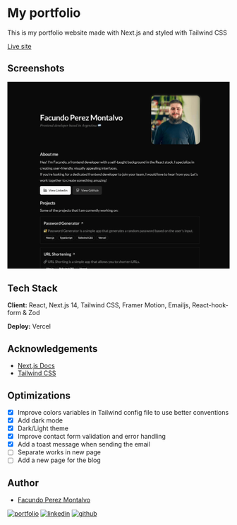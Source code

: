 # My portfolio

This is my portfolio website made with Next.js and styled with Tailwind CSS

[Live site](http://facuperezm.vercel.app)

## Screenshots

![App Screenshot](./public/screenshot.png)

## Tech Stack

**Client:** React, Next.js 14, Tailwind CSS, Framer Motion, Emailjs, React-hook-form & Zod

**Deploy:** Vercel

## Acknowledgements

- [Next.js Docs](https://nextjs.org/docs/getting-started)
- [Tailwind CSS](https://tailwindcss.com/)

## Optimizations

- [x] Improve colors variables in Tailwind config file to use better conventions
- [x] Add dark mode
- [x] Dark/Light theme
- [x] Improve contact form validation and error handling
- [x] Add a toast message when sending the email
- [ ] Separate works in new page
- [ ] Add a new page for the blog

## Author

- [Facundo Perez Montalvo](https://facuperezm.vercel.app)

[![portfolio](https://img.shields.io/badge/my_portfolio-000?style=for-the-badge&logo=ko-fi&logoColor=white)](https://facuperezm.vercel.app/)
[![linkedin](https://img.shields.io/badge/linkedin-0A66C2?style=for-the-badge&logo=linkedin&logoColor=white)](https://www.linkedin.com/in/facuperezm/)
[![github](https://img.shields.io/badge/github-555?style=for-the-badge&logo=github&logoColor=white)](https://github.com/facuperezm)

